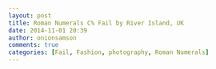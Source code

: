 ```yaml
---
layout: post
title: Roman Numerals C% Fail by River Island, UK
date: 2014-11-01 20:39
author: onionsamson
comments: true
categories: [Fail, Fashion, photography, Roman Numerals]
---
```

<div class="
          image-block-outer-wrapper
          layout-caption-below
          design-layout-inline
          
          
          
        ">

      

      
        <figure class="
              sqs-block-image-figure
              intrinsic
            " style="max-width:2448px;">
          
        
        

        
          
            
          <div style="padding-bottom:133.33332824707%;" class="
                image-block-wrapper
                
          
        
                has-aspect-ratio
              ">
            <img src="http://onionsamson.files.wordpress.com/2014/11/8b5f4-image.jpg" alt="image.jpg" /><img class="thumb-image" alt="image.jpg" />
          </div>
        
          
        

        
      
        </figure>
      

    </div>
  



<p>That's not eighty nine.</p>
